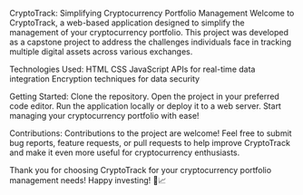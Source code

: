 CryptoTrack: Simplifying Cryptocurrency Portfolio Management
Welcome to CryptoTrack, a web-based application designed to simplify the management of your cryptocurrency portfolio. This project was developed as a capstone project to address the challenges individuals face in tracking multiple digital assets across various exchanges.

Technologies Used:
HTML
CSS
JavaScript
APIs for real-time data integration
Encryption techniques for data security

Getting Started:
Clone the repository.
Open the project in your preferred code editor.
Run the application locally or deploy it to a web server.
Start managing your cryptocurrency portfolio with ease!

Contributions:
Contributions to the project are welcome! Feel free to submit bug reports, feature requests, or pull requests to help improve CryptoTrack and make it even more useful for cryptocurrency enthusiasts.

Thank you for choosing CryptoTrack for your cryptocurrency portfolio management needs! Happy investing! 🚀📈
